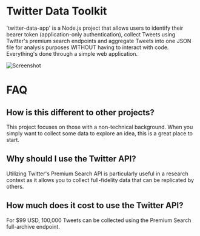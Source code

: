 # Twitter Data Toolkit

'twitter-data-app' is a Node.js project that allows users to identify their bearer token (application-only authentication), collect Tweets using Twitter's premium search endpoints and aggregate Tweets into one JSON file for analysis purposes WITHOUT having to interact with code. Everything's done through a simple web application.

![Screenshot](https://raw.githubusercontent.com/shohil-kishore/twitter-data-collector/master/Other/Data%20Toolkit%20Example.png)

# FAQ

## How is this different to other projects?

This project focuses on those with a non-technical background. When you simply want to collect some data to explore an idea, this is a great place to start.

## Why should I use the Twitter API?

Utilizing Twitter's Premium Search API is particularly useful in a research context as it allows you to collect full-fidelity data that can be replicated by others.

## How much does it cost to use the Twitter API?

For \$99 USD, 100,000 Tweets can be collected using the Premium Search full-archive endpoint.
